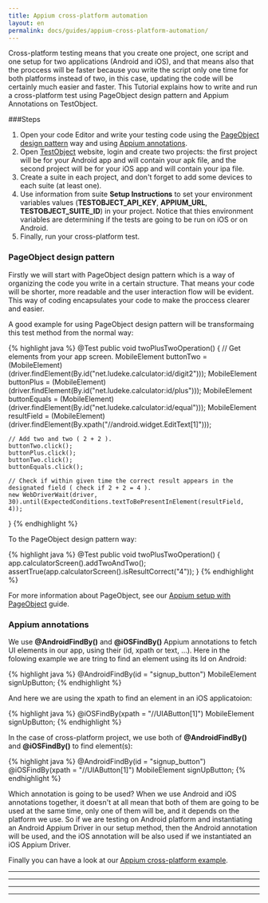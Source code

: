 ```yaml
---
title: Appium cross-platform automation
layout: en
permalink: docs/guides/appium-cross-platform-automation/
---
```


Cross-platform testing means that you create one project, one script and one setup for two applications (Android and iOS), and that means also that the proccess will be faster because you write the script only one time for both platforms instead of two, in this case, updating the code will be certainly much easier and faster. This Tutorial explains how to write and run a cross-platform test using PageObject design pattern and Appium Annotations on TestObject.


###Steps
1. Open your code Editor and write your testing code using the [PageObject design pattern](#page_object) way and using [Appium annotations](#appium_anno).
2. Open <a href="https://app.testobject.com" target="_blank">TestObject</a> website, login and create two projects: the first project will be for your Android app and will contain your apk file, and the second project will be for your iOS app and will contain your ipa file.
3. Create a suite in each project, and don't forget to add some devices to each suite (at least one).
4. Use information from suite <strong>Setup Instructions</strong> to set your environment variables values (<strong>TESTOBJECT_API_KEY</strong>, <strong>APPIUM_URL</strong>, <strong>TESTOBJECT_SUITE_ID</strong>) in your project. Notice that thies environment variables are determining if the tests are going to be run on iOS or on Android.
4. Finally, run your cross-platform test.


<h3 id="page_object">PageObject design pattern</h3>
Firstly we will start with PageObject design pattern which is a way of organizing the code you write in a certain structure. That means your code will be shorter, more readable and the user interaction flow will be evident. This way of coding encapsulates your code to make the proccess clearer and easier.

A good example for using PageObject design pattern will be transformaing this test method from the normal way:

{% highlight java %}
@Test
public void twoPlusTwoOperation() {
    // Get elements from your app screen.
    MobileElement buttonTwo = (MobileElement)(driver.findElement(By.id("net.ludeke.calculator:id/digit2")));
    MobileElement buttonPlus = (MobileElement)(driver.findElement(By.id("net.ludeke.calculator:id/plus")));
    MobileElement buttonEquals = (MobileElement)(driver.findElement(By.id("net.ludeke.calculator:id/equal")));
    MobileElement resultField = (MobileElement)(driver.findElement(By.xpath("//android.widget.EditText[1]")));

    // Add two and two ( 2 + 2 ).
    buttonTwo.click();
    buttonPlus.click();
    buttonTwo.click();
    buttonEquals.click();

    // Check if within given time the correct result appears in the designated field ( check if 2 + 2 = 4 ).
    new WebDriverWait(driver, 30).until(ExpectedConditions.textToBePresentInElement(resultField, 4));
}
{% endhighlight %}

To the PageObject design pattern way:

{% highlight java %}
@Test
public void twoPlusTwoOperation() {
    app.calculatorScreen().addTwoAndTwo();
    assertTrue(app.calculatorScreen().isResultCorrect("4"));
}
{% endhighlight %}

For more information about PageObject, see our [Appium setup with PageObject](/docs/guides/appium-advanced-setup/) guide.

<h3 id="appium_anno">Appium annotations</h3>
We use <strong>@AndroidFindBy()</strong> and <strong>@iOSFindBy()</strong> Appium annotations to fetch UI elements in our app, using their (id, xpath or text, ...). Here in the folowing example we are tring to find an element using its Id on Android:

{% highlight java %}
@AndroidFindBy(id = "signup_button")
MobileElement signUpButton;
{% endhighlight %}

And here we are using the xpath to find an element in an iOS applicatoion:

{% highlight java %}
@iOSFindBy(xpath = "//UIAButton[1]")
MobileElement signUpButton;
{% endhighlight %}

In the case of cross-platform project, we use both of <strong>@AndroidFindBy()</strong> and <strong>@iOSFindBy()</strong> to find element(s):

{% highlight java %}
@AndroidFindBy(id = "signup_button")
@iOSFindBy(xpath = "//UIAButton[1]")
MobileElement signUpButton;
{% endhighlight %}

Which annotation is going to be used? When we use Android and iOS annotations together, it doesn't at all mean that both of them are going to be used at the same time, only one of them will be, and it depends on the platform we use. So if we are testing on Android platform and instantiating an Android Appium Driver in our setup method, then the Android annotation will be used, and the iOS annotation will be also used if we instantiated an iOS Appium Driver.

Finally you can have a look at our [Appium cross-platform example](https://github.com/testobject/appium-cross-platform-example).

---
---
---
---

